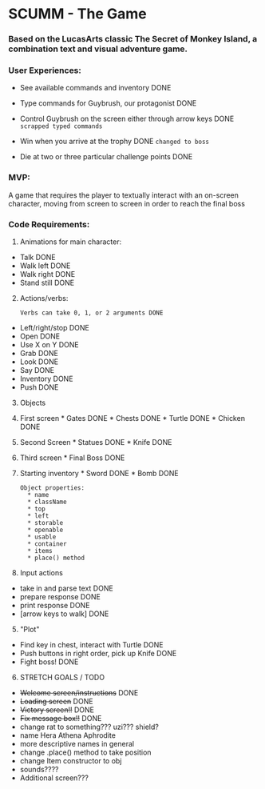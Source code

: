# SCUMM - The Game

### Based on the LucasArts classic The Secret of Monkey Island, a combination text and visual adventure game.

### User Experiences:

* See available commands and inventory DONE

* Type commands for Guybrush, our protagonist DONE

* Control Guybrush on the screen either through arrow keys  DONE `scrapped typed commands`

* Win when you arrive at the trophy DONE `changed to boss`

* Die at two or three particular challenge points DONE



### MVP:

A game that requires the player to textually interact with an on-screen character, moving from screen to screen in order to reach the final boss

### Code Requirements:

1. Animations for main character:
  * Talk DONE
  * Walk left DONE
  * Walk right DONE
  * Stand still DONE

2. Actions/verbs:

     ```
     Verbs can take 0, 1, or 2 arguments DONE
     ```

  * Left/right/stop DONE
  * Open DONE
  * Use X on Y DONE
  * Grab DONE
  * Look DONE
  * Say DONE
  * Inventory DONE
  * Push DONE

3. Objects

  1. First screen
    * Gates DONE
    * Chests DONE
    * Turtle DONE
    * Chicken DONE
  2. Second Screen
    * Statues DONE
    * Knife DONE
  3. Third screen
    * Final Boss DONE
  4. Starting inventory
    * Sword DONE
    * Bomb DONE

      ```
      Object properties:
        * name
        * className
        * top
        * left
        * storable
        * openable
        * usable
        * container
        * items
        * place() method
        ```

4. Input actions
  * take in and parse text DONE
  * prepare response DONE
  * print response DONE
  * [arrow keys to walk] DONE

5. "Plot"
  * Find key in chest, interact with Turtle DONE
  * Push buttons in right order, pick up Knife DONE
  * Fight boss! DONE

6. STRETCH GOALS / TODO
  * ~~Welcome screen/instructions~~ DONE
  * ~~Loading screen~~ DONE
  * ~~Victory screen!!~~ DONE
  * ~~Fix message box!!~~ DONE
  * change rat to something??? uzi??? shield?
  * name Hera Athena Aphrodite
  * more descriptive names in general
  * change .place() method to take position
  * change Item constructor to obj
  * sounds????
  * Additional screen???
